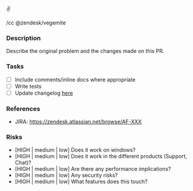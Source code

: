 :v:

/cc @zendesk/vegemite

### Description
Describe the original problem and the changes made on this PR.

### Tasks
- [ ] Include comments/inline docs where appropriate
- [ ] Write tests
- [ ] Update changelog [here](https://github.com/zendesk/zaf_docs/blob/master/doc/v2/dev_guide/changelog.md)

### References
* JIRA: https://zendesk.atlassian.net/browse/AF-XXX

### Risks
* [HIGH | medium | low] Does it work on windows?
* [HIGH | medium | low] Does it work in the different products (Support, Chat)?
* [HIGH | medium | low] Are there any performance implications?
* [HIGH | medium | low] Any security risks?
* [HIGH | medium | low] What features does this touch?
